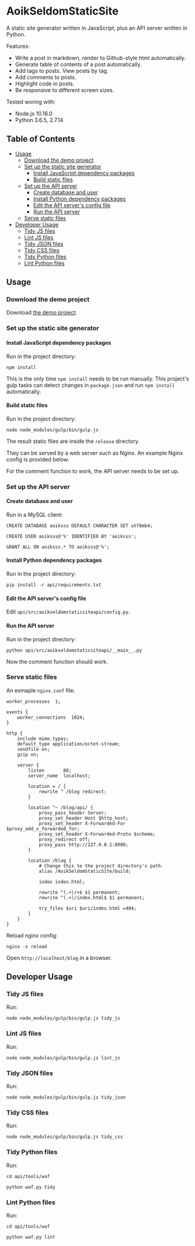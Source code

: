 # AoikSeldomStaticSite
A static site generator written in JavaScript, plus an API server written in
Python.

Features:
- Write a post in markdown, render to Github-style html automatically.
- Generate table of contents of a post automatically.
- Add tags to posts. View posts by tag.
- Add comments to posts.
- Highlight code in posts.
- Be responsive to different screen sizes.

Tested woring with:
- Node.js 10.16.0
- Python 3.6.5, 2.7.14

## Table of Contents
- [Usage](#usage)
  - [Download the demo project](#download-the-demo-project)
  - [Set up the static site generator](#set-up-the-static-site-generator)
    - [Install JavaScript dependency packages](#install-javascript-dependency-packages)
    - [Build static files](#build-static-files)
  - [Set up the API server](#set-up-the-api-server)
    - [Create database and user](#create-database-and-user)
    - [Install Python dependency packages](#install-python-dependency-packages)
    - [Edit the API server's config file](#edit-the-api-servers-config-file)
    - [Run the API server](#run-the-api-server)
  - [Serve static files](#serve-static-files)
- [Developer Usage](#developer-usage)
  - [Tidy JS files](#tidy-js-files)
  - [Lint JS files](#lint-js-files)
  - [Tidy JSON files](#tidy-json-files)
  - [Tidy CSS files](#tidy-css-files)
  - [Tidy Python files](#tidy-python-files)
  - [Lint Python files](#lint-python-files)

## Usage

### Download the demo project
Download [the demo project](https://github.com/AoiKuiyuyou/AoikMeSiteSource).

### Set up the static site generator

#### Install JavaScript dependency packages
Run in the project directory:
```
npm install
```

This is the only time `npm install` needs to be run manually. This project's
gulp tasks can detect changes in `package.json` and run `npm install`
automatically.

#### Build static files
Run in the project directory:
```
node node_modules/gulp/bin/gulp.js
```
The result static files are inside the `release` directory.

They can be served by a web server such as Nginx. An example Nginx config is
provided below.

For the comment function to work, the API server needs to be set up.

### Set up the API server

#### Create database and user
Run in a MySQL client:
```
CREATE DATABASE aoiksss DEFAULT CHARACTER SET utf8mb4;

CREATE USER aoiksss@'%' IDENTIFIED BY 'aoiksss';

GRANT ALL ON aoiksss.* TO aoiksss@'%';
```

#### Install Python dependency packages
Run in the project directory:
```
pip install -r api/requirements.txt
```

#### Edit the API server's config file
Edit `api/src/aoikseldomstaticsiteapi/config.py`.

#### Run the API server
Run in the project directory:
```
python api/src/aoikseldomstaticsiteapi/__main__.py
```

Now the comment function should work.

### Serve static files
An exmaple `nginx.conf` file:
```
worker_processes  1;

events {
    worker_connections  1024;
}

http {
    include mime.types;
    default_type application/octet-stream;
    sendfile on;
    gzip on;

    server {
        listen       80;
        server_name  localhost;

        location = / {
            rewrite ^ /blog redirect;
        }

        location ^~ /blog/api/ {
            proxy_pass_header Server;
            proxy_set_header Host $http_host;
            proxy_set_header X-Forwarded-For $proxy_add_x_forwarded_for;
            proxy_set_header X-Forwarded-Proto $scheme;
            proxy_redirect off;
            proxy_pass http://127.0.0.1:8080;
        }

        location /blog {
            # Change this to the project directory's path.
            alias /AoikSeldomStaticSite/build;

            index index.html;

            rewrite ^(.+)/+$ $1 permanent;
            rewrite ^(.+)/index.html$ $1 permanent;

            try_files $uri $uri/index.html =404;
        }
    }
}
```

Reload nginx config:
```
nginx -s reload
```

Open `http://localhost/blog` in a browser.

## Developer Usage

### Tidy JS files
Run:
```
node node_modules/gulp/bin/gulp.js tidy_js
```

### Lint JS files
Run:
```
node node_modules/gulp/bin/gulp.js lint_js
```

### Tidy JSON files
Run:
```
node node_modules/gulp/bin/gulp.js tidy_json
```

### Tidy CSS files
Run:
```
node node_modules/gulp/bin/gulp.js tidy_css
```

### Tidy Python files
Run:
```
cd api/tools/waf

python waf.py tidy
```

### Lint Python files
Run:
```
cd api/tools/waf

python waf.py lint
```
